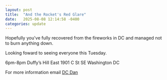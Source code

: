 ```yaml
---
layout: post
title:  "And the Rocket's Red Glare"
date:   2025-08-08 12:14:58 -0400
categories: update
---
```


Hopefully you've fully recovered from the fireworks in DC and managed not to burn anything down.

Looking foward to seeing everyone this Tuesday.

6pm-8pm
Duffy’s Hill East
1901 C St SE
Washington DC


For more information email [DC Dan](dan@dcdan.com)
